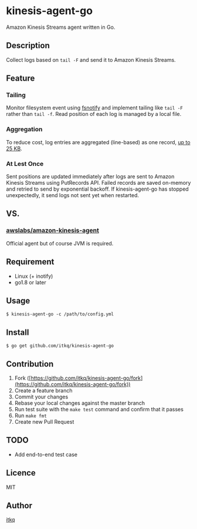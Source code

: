kinesis-agent-go
====
Amazon Kinesis Streams agent written in Go.

## Description
Collect logs based on `tail -F` and send it to Amazon Kinesis Streams.

## Feature

### Tailing
Monitor filesystem event using [fsnotify](https://github.com/fsnotify/fsnotify) and
implement tailing like 
`tail -F` rather than `tail -f`.
Read position of each log is managed by a local file. 

### Aggregation
To reduce cost, log entries are aggregated (line-based) as one record, [up to 25 KB](https://aws.amazon.com/kinesis/streams/pricing/).

### At Lest Once
Sent positions are updated immediately after logs are sent to Amazon Kinesis Streams using PutRecords API.
Failed records are saved on-memory and retried to send by exponential backoff.
If kinesis-agent-go has stopped unexpectedly, it send logs not sent yet when restarted.

## VS.

### [awslabs/amazon-kinesis-agent](https://github.com/awslabs/amazon-kinesis-agent)

Official agent but of course JVM is required.

## Requirement
- Linux (+ inotify)
- go1.8 or later

## Usage
```
$ kinesis-agent-go -c /path/to/config.yml
```

## Install
```
$ go get github.com/itkq/kinesis-agent-go
```

## Contribution

1. Fork ([https://github.com/itkq/kinesis-agent-go/fork](https://github.com/itkq/kinesis-agent-go/fork))
2. Create a feature branch
3. Commit your changes
4. Rebase your local changes against the master branch
5. Run test suite with the `make test` command and confirm that it passes
6. Run `make fmt`
7. Create new Pull Request

## TODO
- Add end-to-end test case

## Licence

MIT

## Author

[itkq](https://github.com/itkq)
